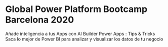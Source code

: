 # Global Power Platform Bootcamp Barcelona 2020
Añade inteligencia a tus Apps con AI Builder
Power Apps : Tips & Tricks
Saca lo mejor de Power BI para analizar y visualizar los datos de tu negocio
